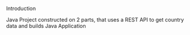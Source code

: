 Introduction

Java Project constructed on 2 parts, that uses a REST API to get country data and builds Java Application
